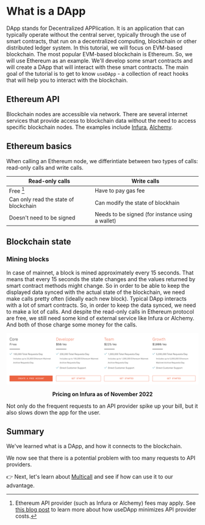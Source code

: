 # What is a DApp

DApp stands for Decentralized APPlication. It is an application that can typically operate without the central server, typically through the use of smart contracts, that run on a decentralized computing, blockchain or other distributed ledger system. In this tutorial, we will focus on EVM-based blockchain. The most popular EVM-based blockchain is Ethereum. So, we will use Ethereum as an example. We'll develop some smart contracts and will create a DApp that will interact with these smart contracts. The main goal of the tutorial is to get to know `useDApp` - a collection of react hooks that will help you to interact with the blockchain.

## Ethereum API

Blockchain nodes are accessible via network. There are several internet services that provide access to blockchain data without the need to access specific blockchain nodes. The examples include [Infura](https://infura.io/), [Alchemy](https://www.alchemy.com/).

## Ethereum basics

When calling an Ethereum node, we differintiate between two types of calls: read-only calls and write calls.

| Read-only calls | Write calls |
| --- | --- |
| Free [^1] | Have to pay gas fee |
| Can only read the state of blockchain | Can modify the state of blockhain |
| Doesn't need to be signed | Needs to be signed (for instance using a wallet) |

[^1]: Ethereum API provider (such as Infura or Alchemy) fees may apply. See [this blog post](https://medium.com/truefieng/whats-new-in-usedapp-1-1-49fdbdf912b5) to learn more about how useDApp minimizes API provider costs. 

## Blockchain state

### Mining blocks

In case of mainnet, a block is mined approximately every 15 seconds. That means that every 15 seconds the state changes and the values returned by smart contract methods might change. So in order to be able to keep the displayed data synced with the actual state of the blockchain, we need make calls pretty often (ideally each new block).
Typical DApp interacts with a lot of smart contracts. So, in order to keep the data synced, we need to make a lot of calls. And despite the read-only calls in Ethereum protocol are free, we still need some kind of external service like Infura or Alchemy. And both of those charge some money for the calls.

![image](./infura-pricing.png)
<p align = "center"> <b> Pricing on Infura as of November 2022 </b> </p>

Not only do the frequent requests to an API provider spike up your bill, but it also slows down the app for the user.

## Summary

We've learned what is a DApp, and how it connects to the blockchain.

We now see that there is a potential problem with too many requests to API providers.

👉 Next, let's learn about [Multicall](./Multicall) and see if how can use it to our advantage.

